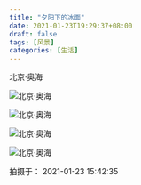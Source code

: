 ```yaml
---
title: "夕阳下的冰面"
date: 2021-01-23T19:29:37+08:00
draft: false
tags: [风景]
categories: [生活]
---
```


北京·奥海

![北京·奥海](https://cdn.jsdelivr.net/gh/ai0376/ownwiki.pic.0@0.2/IMG_20210123_154152.jpg)
<!--more-->

![北京·奥海](https://cdn.jsdelivr.net/gh/ai0376/ownwiki.pic.0@0.4/IMG_20210123_154253.jpg)

![北京·奥海](https://cdn.jsdelivr.net/gh/ai0376/ownwiki.pic.0@0.4/IMG_20210123_154214.jpg)

![北京·奥海](https://cdn.jsdelivr.net/gh/ai0376/ownwiki.pic.0@0.4/IMG_20210123_154235.jpg)


拍摄于： 2021-01-23 15:42:35


